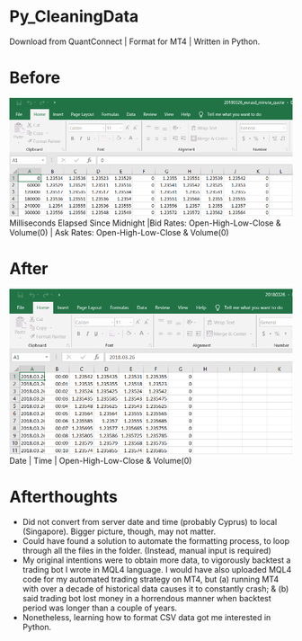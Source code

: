 # Py_CleaningData
Download from QuantConnect | Format for MT4 | Written in Python.


# Before
![Not even readable](https://github.com/margohpolo/Py_CleaningData/blob/master/csv_before.PNG)
Milliseconds Elapsed Since Midnight |Bid Rates: Open-High-Low-Close & Volume(0) | Ask Rates: Open-High-Low-Close & Volume(0)

# After
![Much better](https://github.com/margohpolo/Py_CleaningData/blob/master/csv_after.PNG)
Date | Time | Open-High-Low-Close & Volume(0)

# Afterthoughts
- Did not convert from server date and time (probably Cyprus) to local (Singapore). Bigger picture, though, may not matter.
- Could have found a solution to automate the formatting process, to loop through all the files in the folder. (Instead, manual input is required)
- My original intentions were to obtain more data, to vigorously backtest a trading bot I wrote in MQL4 language. I would have also uploaded MQL4 code for my automated trading strategy on MT4, but (a) running MT4 with over a decade of historical data causes it to constantly crash; & (b) said trading bot lost money in a horrendous manner when backtest period was longer than a couple of years.
- Nonetheless, learning how to format CSV data got me interested in Python.
